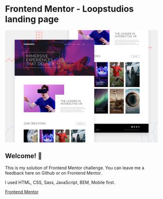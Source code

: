 # Frontend Mentor - Loopstudios landing page

![Design preview for the Loopstudios landing page coding challenge](./design/desktop-preview.jpg)

## Welcome! 👋

This is my solution of Frontend Mentor challenge. You can leave me a feedback here on Github or on Frontend Mentor. 

I used HTML, CSS, Sass, JavaScript, BEM, Mobile first. 

[Frontend Mentor](https://www.frontendmentor.io) 

